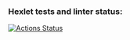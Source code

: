 ### Hexlet tests and linter status:
[![Actions Status](https://github.com/ross0maha/python-project-83/actions/workflows/hexlet-check.yml/badge.svg)](https://github.com/ross0maha/python-project-83/actions)